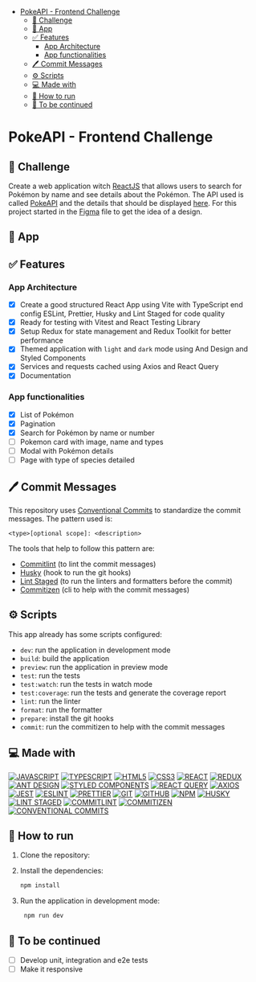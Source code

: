 - [PokeAPI - Frontend Challenge](#pokeapi---frontend-challenge)
  - [🎯 Challenge](#-challenge)
  - [🥳 App](#-app)
  - [✅ Features](#-features)
    - [App Architecture](#app-architecture)
    - [App functionalities](#app-functionalities)
  - [🖊️ Commit Messages](#️-commit-messages)
  - [⚙️ Scripts](#️-scripts)
  - [💻 Made with](#-made-with)
  - [🚀 How to run](#-how-to-run)
  - [👀 To be continued](#-to-be-continued)

# PokeAPI - Frontend Challenge

## 🎯 Challenge

Create a web application witch [ReactJS](https://reactjs.org/) that allows users to search for Pokémon by name and see details about the Pokémon. The API used is called [PokeAPI](https://pokeapi.co/docs/v2) and the details that should be displayed [here](./.github/challenge/rules.md). For this project started in the [Figma](https://www.figma.com/file/S4v20i3QiDpfXO3iKnzzrB/PokeAPI---Frontend-Chanllenge?type=design&node-id=2105%3A1453&mode=design&t=SKVZzDFu6NO8YMWE-1) file to get the idea of a design.

## 🥳 App

<!-- TODO -->

## ✅ Features

### App Architecture

- [x] Create a good structured React App using Vite with TypeScript end config ESLint, Prettier, Husky and Lint Staged for code quality
- [x] Ready for testing with Vitest and React Testing Library
- [x] Setup Redux for state management and Redux Toolkit for better performance
- [x] Themed application with `light` and `dark` mode using And Design and Styled Components
- [x] Services and requests cached using Axios and React Query
- [x] Documentation

### App functionalities

- [x] List of Pokémon
- [x] Pagination
- [x] Search for Pokémon by name or number
- [ ] Pokemon card with image, name and types
- [ ] Modal with Pokémon details
- [ ] Page with type of species detailed

## 🖊️ Commit Messages

This repository uses [Conventional Commits](https://www.conventionalcommits.org/en/v1.0.0/) to standardize the commit messages. The pattern used is:

```
<type>[optional scope]: <description>
```

The tools that help to follow this pattern are:

- [Commitlint](https://commitlint.js.org/#/) (to lint the commit messages)
- [Husky](https://typicode.github.io/husky/#/) (hook to run the git hooks)
- [Lint Staged](https://github.com/lint-staged/lint-staged) (to run the linters and formatters before the commit)
- [Commitizen](https://commitizen.github.io/cz-cli/) (cli to help with the commit messages)

## ⚙️ Scripts

This app already has some scripts configured:

- `dev`: run the application in development mode
- `build`: build the application
- `preview`: run the application in preview mode
- `test`: run the tests
- `test:watch`: run the tests in watch mode
- `test:coverage`: run the tests and generate the coverage report
- `lint`: run the linter
- `format`: run the formatter
- `prepare`: install the git hooks
- `commit`: run the commitizen to help with the commit messages

## 💻 Made with

[![JAVASCRIPT](https://img.shields.io/badge/JavaScript-F7DF1E?style=for-the-badge&logo=javascript&logoColor=black)](https://developer.mozilla.org/pt-BR/docs/Web/JavaScript)
[![TYPESCRIPT](https://img.shields.io/badge/TypeScript-007ACC?style=for-the-badge&logo=typescript&logoColor=white)](https://www.typescriptlang.org/)
[![HTML5](https://img.shields.io/badge/HTML5-E34F26?style=for-the-badge&logo=html5&logoColor=white)](https://developer.mozilla.org/pt-BR/docs/Web/HTML)
[![CSS3](https://img.shields.io/badge/CSS3-1572B6?style=for-the-badge&logo=css3&logoColor=white)](https://developer.mozilla.org/pt-BR/docs/Web/CSS)
[![REACT](https://img.shields.io/badge/React-61DAFB?style=for-the-badge&logo=react&logoColor=black)](https://reactjs.org/)
[![REDUX](https://img.shields.io/badge/Redux-764ABC?style=for-the-badge&logo=redux&logoColor=white)](https://redux.js.org/)
[![ANT DESIGN](https://img.shields.io/badge/Ant_Design-0170FE?style=for-the-badge&logo=ant-design&logoColor=white)](https://ant.design/)
[![STYLED COMPONENTS](https://img.shields.io/badge/Styled_Components-DB7093?style=for-the-badge&logo=styled-components&logoColor=white)](https://styled-components.com/)
[![REACT QUERY](https://img.shields.io/badge/React_Query-000000?style=for-the-badge&logo=react-query&logoColor=white)](https://react-query.tanstack.com/)
[![AXIOS](https://img.shields.io/badge/Axios-000000?style=for-the-badge&logo=axios&logoColor=white)](https://axios-http.com/)
[![JEST](https://img.shields.io/badge/Jest-C21325?style=for-the-badge&logo=jest&logoColor=white)](https://jestjs.io/)
[![ESLINT](https://img.shields.io/badge/ESLint-4B32C3?style=for-the-badge&logo=eslint&logoColor=white)](https://eslint.org/)
[![PRETTIER](https://img.shields.io/badge/Prettier-F7B93E?style=for-the-badge&logo=prettier&logoColor=black)](https://prettier.io/)
[![GIT](https://img.shields.io/badge/Git-F05032?style=for-the-badge&logo=git&logoColor=white)](https://git-scm.com/)
[![GITHUB](https://img.shields.io/badge/GitHub-181717?style=for-the-badge&logo=github&logoColor=white)](https://www.github.com/)
[![NPM](https://img.shields.io/badge/NPM-CB3837?style=for-the-badge&logo=npm&logoColor=white)](https://www.npmjs.com/)
[![HUSKY](https://img.shields.io/badge/Husky-FF4081?style=for-the-badge&logo=husky&logoColor=white)](https://typicode.github.io/husky/#/)
[![LINT STAGED](https://img.shields.io/badge/Lint_Staged-7357CF?style=for-the-badge&logo=lint-staged&logoColor=white)](https://github.com/lint-staged/lint-staged)
[![COMMITLINT](https://img.shields.io/badge/Commitlint-E9A203?style=for-the-badge&logo=commitlint&logoColor=white)](https://commitlint.js.org/#/)
[![COMMITIZEN](https://img.shields.io/badge/Commitizen-2B7489?style=for-the-badge&logo=commitizen&logoColor=white)](https://commitizen.github.io/cz-cli/)
[![CONVENTIONAL COMMITS](https://img.shields.io/badge/Conventional_Commits-EC4A3F?style=for-the-badge&logo=conventionalcommits&logoColor=white)](https://www.conventionalcommits.org/en/v1.0.0/)

## 🚀 How to run

1. Clone the repository:
2. Install the dependencies:

   ```bash
   npm install
   ```

3. Run the application in development mode:

   ```bash
    npm run dev
   ```

## 👀 To be continued

- [ ] Develop unit, integration and e2e tests
- [ ] Make it responsive
